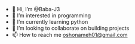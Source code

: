 - 👋 Hi, I’m @Baba-J3
- 👀 I’m interested in programming 
- 🌱 I’m currently learning python
- 💞️ I’m looking to collaborate on building projects
- 📫 How to reach me oshonameh01@gmail.com 

<!---
Baba-J3/Baba-J3 is a ✨ special ✨ repository because its `README.md` (this file) appears on your GitHub profile.
You can click the Preview link to take a look at your changes.
--->
